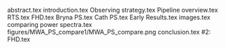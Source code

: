 abstract.tex
introduction.tex
Observing strategy.tex
Pipeline overview.tex
RTS.tex
FHD.tex
Bryna PS.tex
Cath PS.tex
Early Results.tex
images.tex
comparing power spectra.tex
figures/MWA_PS_compare1/MWA_PS_compare.png
conclusion.tex
#2: FHD.tex
